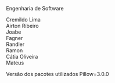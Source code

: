 Engenharia de Software

Cremildo Lima<br>
Airton Ribeiro<br>
Joabe<br>
Fagner<br>
Randler<br>
Ramon<br>
Cátia Oliveira<br>
Mateus<br>

Versão dos pacotes utilizados
Pillow=3.0.0

